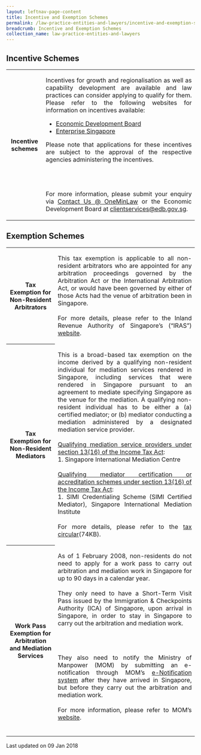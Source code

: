```yaml
---
layout: leftnav-page-content
title: Incentive and Exemption Schemes
permalink: /law-practice-entities-and-lawyers/incentive-and-exemption-schemes/
breadcrumb: Incentive and Exemption Schemes
collection_name: law-practice-entities-and-lawyers
---
```


<style>
table tr td ul li {font-size: 1rem;}
</style>

Incentive Schemes
---

<table>
    <tr>
        <th>
      <b>Incentive schemes</b>
    </th>
    <td><p style="text-align: justify">Incentives for growth and regionalisation as well as capability development are available and law practices can consider applying to qualify for them. Please refer to the following websites for information on incentives available:</p>
      <ul>
        <li>
          <a href="https://www.edb.gov.sg/en/how-we-help/incentives-and-schemes.html">Economic Development Board</a>
        </li>
        <li>
          <a href="https://www.enterprisesg.gov.sg/">Enterprise Singapore</a>
        </li>
      </ul>
      <p style="text-align: justify">Please note that applications for these incentives are subject to the approval of the respective agencies administering the incentives.</p><br><br>
      <p style="text-align: justify">For more information, please submit your enquiry via <a href="https://www.mlaw.gov.sg/content/minlaw/en/about-us/contact-us.html" target="_blank">Contact Us @ OneMinLaw</a> or the Economic Development Board at <a href="mailto:clientservices@edb.gov.sg">clientservices@edb.gov.sg</a>.</p>
    </td>
    </tr>
</table>

Exemption Schemes
---

<table>
  <tr>
      <th><b>Tax Exemption for Non-Resident Arbitrators</b></th>
      <td><p style="text-align: justify">This tax exemption is applicable to all non-resident arbitrators who are appointed for any arbitration proceedings governed by the Arbitration Act or the International Arbitration Act, or would have been governed by either of those Acts had the venue of arbitration been in Singapore.<br><br>
For more details, please refer to the Inland Revenue Authority of Singapore’s (“IRAS”) <a href="https://www.iras.gov.sg/irashome/Individuals/Foreigners/Your-Situation/Non-resident-professional/Non-Resident-Arbitrators/">website</a>.</p>
    </td>
    </tr>
    <tr>
    <th><b>Tax Exemption for Non-Resident Mediators</b></th>
        <td><p style="text-align: justify">This is a broad-based tax exemption on the income derived by a qualifying non-resident individual for mediation services rendered in Singapore, including services that were rendered in Singapore pursuant to an agreement to mediate specifying Singapore as the venue for the mediation.  A qualifying non-resident individual has to be either a (a) certified mediator; or (b) mediator conducting a mediation administered by a designated mediation service provider.<br><br><u>Qualifying mediation service providers under section 13(16) of the Income Tax Act</u>:<br>1. Singapore International Mediation Centre<br><br><u>Qualifying mediator certification or accreditation schemes under section 13(16) of the Income Tax Act</u>:<br>1. SIMI Credentialing Scheme (SIMI Certified Mediator), Singapore International Mediation Institute<br><br>For more details, please refer to the <a href="/files/IndustryCircular29042016.pdf/">tax circular</a>(74KB).</p>
    </td>
    </tr>
    <tr>
    <th><b>Work Pass Exemption for Arbitration and Mediation Services</b></th>
        <td><p style="text-align: justify">As of 1 February 2008, non-residents do not need to apply for a work pass to carry out arbitration and mediation work in Singapore for up to 90 days in a calendar year.<br><br>They only need to have a Short-Term Visit Pass issued by the Immigration & Checkpoints Authority (ICA) of Singapore, upon arrival in Singapore, in order to stay in Singapore to carry out the arbitration and mediation work.</p><br><br>
<p style="text-align: justify">They also need to notify the Ministry of Manpower (MOM) by submitting an e-notification through MOM’s <a href="https://services.mom.gov.sg/enot/frontend/welcome.aspx" target="_blank">e-Notification system</a> after they have arrived in Singapore, but before they carry out the arbitration and mediation work.<br><br>For more information, please refer to MOM’s <a href="https://www.mom.gov.sg/passes-and-permits/work-pass-exempt-activities" target="_blank">website</a>.<br><br></p>
    </td>
  </tr>
</table>

<p class="right-side-updated">Last updated on 09 Jan 2018</p> 
